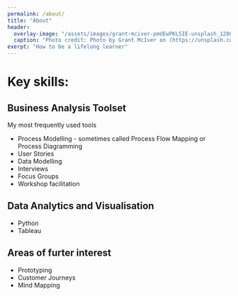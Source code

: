 ```yaml
---
permalink: /about/
title: "About"
header: 
  overlay-image: "/assets/images/grant-mciver-pmUEwPKL5IE-unsplash_1280.jpg"
  caption: "Photo credit: Photo by Grant McIver on (https://unsplash.com/)"
exerpt: "How to be a lifelong learner"
---
```


# Key skills:

## Business Analysis Toolset

My most frequently used tools
* Process Modelling - sometimes called Process Flow Mapping or Process Diagramming
* User Stories
* Data Modelling
* Interviews
* Focus Groups
* Workshop facilitation


## Data Analytics and Visualisation 
* Python
* Tableau

## Areas of furter interest
* Prototyping
* Customer Journeys
* Mind Mapping
